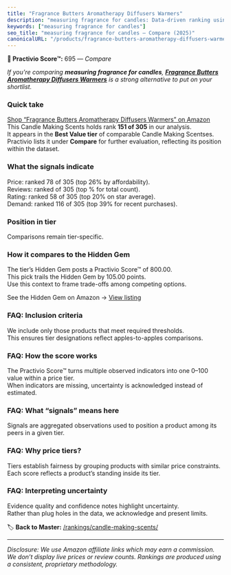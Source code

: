 ```yaml
---
title: "Fragrance Butters Aromatherapy Diffusers Warmers"
description: "measuring fragrance for candles: Data-driven ranking using the Practivio Score™. Positioned by quality, value, demand, findability, momentum."
keywords: ["measuring fragrance for candles"]
seo_title: "measuring fragrance for candles — Compare (2025)"
canonicalURL: "/products/fragrance-butters-aromatherapy-diffusers-warmers-B0BSRGQN5D/"
---
```


**🛒 Practivio Score™:** 695 — _Compare_


*If you're comparing **measuring fragrance for candles**, **[Fragrance Butters Aromatherapy Diffusers Warmers](https://www.amazon.com/dp/B0BSRGQN5D?tag=practivio-20)** is a strong alternative to put on your shortlist.*
### Quick take
[Shop “Fragrance Butters Aromatherapy Diffusers Warmers” on Amazon](https://www.amazon.com/dp/B0BSRGQN5D?tag=practivio-20)
This Candle Making Scents holds rank **151 of 305** in our analysis.  
It appears in the **Best Value tier** of comparable Candle Making Scentses.  
Practivio lists it under **Compare** for further evaluation, reflecting its position within the dataset.

### What the signals indicate
Price: ranked 78 of 305 (top 26% by affordability).  
Reviews: ranked  of 305 (top % for total count).  
Rating: ranked 58 of 305 (top 20% on star average).  
Demand: ranked 116 of 305 (top 39% for recent purchases).

### Position in tier
Comparisons remain tier-specific.

### How it compares to the Hidden Gem
The tier’s Hidden Gem posts a Practivio Score™ of 800.00.  
This pick trails the Hidden Gem by 105.00 points.  
Use this context to frame trade-offs among competing options.  

See the Hidden Gem on Amazon → [View listing](https://www.amazon.com/dp/B0F18RY1FR?tag=practivio-20)

### FAQ: Inclusion criteria
We include only those products that meet required thresholds.  
This ensures tier designations reflect apples-to-apples comparisons.

### FAQ: How the score works
The Practivio Score™ turns multiple observed indicators into one 0–100 value within a price tier.  
When indicators are missing, uncertainty is acknowledged instead of estimated.

### FAQ: What “signals” means here
Signals are aggregated observations used to position a product among its peers in a given tier.

### FAQ: Why price tiers?
Tiers establish fairness by grouping products with similar price constraints.  
Each score reflects a product’s standing inside its tier.

### FAQ: Interpreting uncertainty
Evidence quality and confidence notes highlight uncertainty.  
Rather than plug holes in the data, we acknowledge and present limits.

<!-- Missing template for Compare/CompareWithinPriceClass -->


🏷️ **Back to Master:** [/rankings/candle-making-scents/](/rankings/candle-making-scents/)

---
_Disclosure: We use Amazon affiliate links which may earn a commission. We don’t display live prices or review counts. Rankings are produced using a consistent, proprietary methodology._
